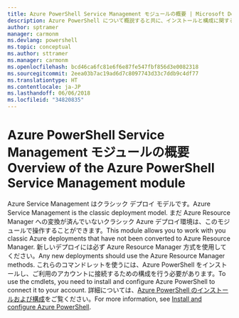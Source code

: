 ```yaml
---
title: Azure PowerShell Service Management モジュールの概要 | Microsoft Docs
description: Azure PowerShell について概説すると共に、インストールと構成に関するページへのリンクを紹介します。
author: sptramer
manager: carmonm
ms.devlang: powershell
ms.topic: conceptual
ms.author: sttramer
ms.manager: carmonm
ms.openlocfilehash: bcd46ca6fc81e6f6e87fe547fbf856d3e0082318
ms.sourcegitcommit: 2eea03b7ac19ad6d7c8097743d33c7ddb9c4df77
ms.translationtype: HT
ms.contentlocale: ja-JP
ms.lasthandoff: 06/06/2018
ms.locfileid: "34820835"
---
```

# <a name="overview-of-the-azure-powershell-service-management-module"></a><span data-ttu-id="907b7-103">Azure PowerShell Service Management モジュールの概要</span><span class="sxs-lookup"><span data-stu-id="907b7-103">Overview of the Azure PowerShell Service Management module</span></span>

<span data-ttu-id="907b7-104">Azure Service Management はクラシック デプロイ モデルです。</span><span class="sxs-lookup"><span data-stu-id="907b7-104">Azure Service Management is the classic deployment model.</span></span> <span data-ttu-id="907b7-105">まだ Azure Resource Manager への変換が済んでいないクラシック Azure デプロイ環境は、このモジュールで操作することができます。</span><span class="sxs-lookup"><span data-stu-id="907b7-105">This module allows you to work with you classic Azure deployments that have not been converted to Azure Resource Manager.</span></span> <span data-ttu-id="907b7-106">新しいデプロイには必ず Azure Resource Manager 方式を使用してください。</span><span class="sxs-lookup"><span data-stu-id="907b7-106">Any new deployments should use the Azure Resource Manager methods.</span></span> <span data-ttu-id="907b7-107">これらのコマンドレットを使うには、Azure PowerShell をインストールし、ご利用のアカウントに接続するための構成を行う必要があります。</span><span class="sxs-lookup"><span data-stu-id="907b7-107">To use the cmdlets, you need to install and configure Azure PowerShell to connect it to your account.</span></span> <span data-ttu-id="907b7-108">詳細については、[Azure PowerShell のインストールおよび構成](install-azure-ps.md)をご覧ください。</span><span class="sxs-lookup"><span data-stu-id="907b7-108">For more information, see [Install and configure Azure PowerShell](install-azure-ps.md).</span></span>
